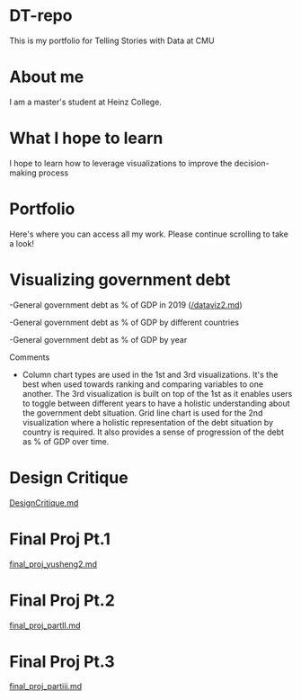 # DT-repo
This is my portfolio for Telling Stories with Data at CMU

# About me
I am a master's student at Heinz College.

# What I hope to learn
I hope to learn how to leverage visualizations to improve the decision-making process

# Portfolio
Here's where you can access all my work. Please continue scrolling to take a look! 

# Visualizing government debt 
-General government debt as % of GDP in 2019
([/dataviz2.md](https://yushchen.github.io/DT-repo/dataviz2))

-General government debt as % of GDP by different countries 
<div class="flourish-embed flourish-chart" data-src="visualisation/11146828"><script src="https://public.flourish.studio/resources/embed.js"></script></div>

-General government debt as % of GDP by year
<div class="flourish-embed flourish-chart" data-src="visualisation/11149283"><script src="https://public.flourish.studio/resources/embed.js"></script></div>

Comments
- Column chart types are used in the 1st and 3rd visualizations. It's the best when used towards ranking and comparing variables to one another. The 3rd visualization is built on top of the 1st as it enables users to toggle between different years to have a holistic understanding about the government debt situation. 
Grid line chart is used for the 2nd visualization where a holistic representation of the debt situation by country is required. It also provides a sense of progression of the debt as % of GDP over time. 

# Design Critique
[DesignCritique.md](https://yushchen.github.io/DT-repo/DesignCritique)

# Final Proj Pt.1
[final_proj_yusheng2.md](https://yushchen.github.io/DT-repo/final_proj_yusheng2)

# Final Proj Pt.2
[final_proj_partII.md](https://yushchen.github.io/DT-repo/final_proj_partII)

# Final Proj Pt.3
[final_proj_partiii.md](https://yushchen.github.io/DT-repo/final_proj_partiii)
